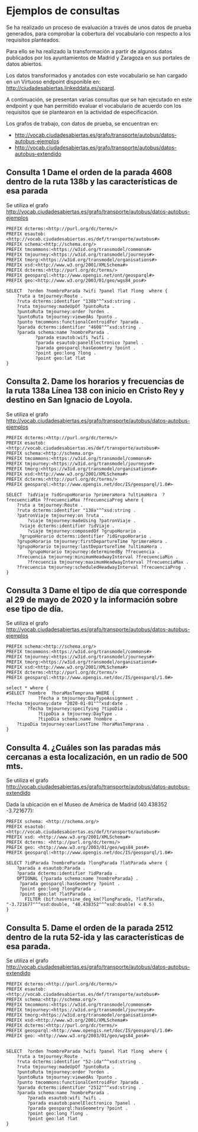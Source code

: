 # Ejemplos de consultas

Se ha realizado un proceso de evaluación a través de unos datos de prueba generados, para comprobar la cobertura del vocabulario con respecto a los requisitos planteados.

Para ello se ha realizado la transformación a partir de algunos datos publicados por los ayuntamientos de Madrid y Zaragoza en sus portales de datos abiertos.

Los datos transformados y anotados con este vocabulario se han cargado en un Virtuoso endpoint disponible en: http://ciudadesabiertas.linkeddata.es/sparql.

A continuación, se presentan varias consultas que se han ejecutado en este endpoint y que han permitido evaluar el vocabulario de acuerdo con los requisitos que se plantearon en la actividad de especificación. 

Los grafos de trabajo, con datos de prueba, se encuentran en:
- http://vocab.ciudadesabiertas.es/grafo/transporte/autobus/datos-autobus-ejemplos
- http://vocab.ciudadesabiertas.es/grafo/transporte/autobus/datos-autobus-extendido

## Consulta 1 Dame el orden de la parada 4608 dentro de la ruta 138b y las características de esa parada
Se utiliza el grafo http://vocab.ciudadesabiertas.es/grafo/transporte/autobus/datos-autobus-ejemplos
```
PREFIX dcterms:<http://purl.org/dc/terms/> 
PREFIX esautob:<http://vocab.ciudadesabiertas.es/def/transporte/autobus#> 
PREFIX schema:<http://schema.org/> 
PREFIX tmcommons:<https://w3id.org/transmodel/commons#> 
PREFIX tmjourney:<https://w3id.org/transmodel/journeys#> 
PREFIX tmorg:<https://w3id.org/transmodel/organisations#> 
PREFIX xsd:<http://www.w3.org/2001/XMLSchema#> 
PREFIX dcterms:<http://purl.org/dc/terms/>
PREFIX geosparql:<http://www.opengis.net/ont/geosparql#>
PREFIX geo:<http://www.w3.org/2003/01/geo/wgs84_pos#>

SELECT  ?orden ?nombreParada ?wifi ?panel ?lat ?long  where {
	?ruta a tmjourney:Route .
	?ruta dcterms:identifier "138b"^^xsd:string .
	?ruta tmjourney:madeUpOf ?puntoRuta .
	?puntoRuta tmjourney:order ?orden . 
	?puntoRuta tmjourney:viewedAs ?punto .
	?punto tmcommons:functionalCentroidFor ?parada .
	?parada dcterms:identifier "4608"^^xsd:string .
	?parada schema:name ?nombreParada .
           ?parada esautob:wifi ?wifi .
           ?parada esautob:panelElectronico ?panel .
           ?parada geosparql:hasGeometry ?point .
           ?point geo:long ?long .
           ?point geo:lat ?lat
}
```
## Consulta 2. Dame los horarios y frecuencias de la ruta 138a Línea 138 con inicio en Cristo Rey y destino en San Ignacio de Loyola.
Se utiliza el grafo http://vocab.ciudadesabiertas.es/grafo/transporte/autobus/datos-autobus-ejemplos
```
PREFIX dcterms:<http://purl.org/dc/terms/> 
PREFIX esautob:<http://vocab.ciudadesabiertas.es/def/transporte/autobus#> 
PREFIX schema:<http://schema.org> 
PREFIX tmcommons:<https://w3id.org/transmodel/commons#> 
PREFIX tmjourney:<https://w3id.org/transmodel/journeys#> 
PREFIX tmorg:<https://w3id.org/transmodel/organisations#> 
PREFIX xsd:<http://www.w3.org/2001/XMLSchema#> 
PREFIX dcterms:<http://purl.org/dc/terms/>
PREFIX geosparql:<http://www.opengis.net/doc/IS/geosparql/1.0#>

SELECT  ?idViaje ?idGrupoHorario ?primeraHora ?ultimaHora  ?frecuenciaMin ?frecuenciaMax ?frecuenciaProg where {
	?ruta a tmjourney:Route .
	?ruta dcterms:identifier "138a"^^xsd:string .
	?patronViaje tmjourney:on ?ruta .
    	?viaje tmjourney:madeUsing ?patronViaje .
   	 ?viaje dcterms:identifier ?idViaje .
    	?viaje tmjourney:composedOf ?grupoHorario .
   	 ?grupoHorario dcterms:identifier ?idGrupoHorario .
	?grupoHorario tmjourney:firstDepartureTime ?primeraHora .
	?grupoHorario tmjourney:lastDepartureTime ?ultimaHora .
    	?grupoHorario tmjourney:determinedBy ?frecuencia .
	?frecuencia tmjourney:minimumHeadwayInterval ?frecuenciaMin . 
    	?frecuencia tmjourney:maximumHeadwayInterval ?frecuenciaMax . 
	?frecuencia tmjourney:scheduledHeadwayInterval ?frecuenciaProg . 	       
}
```

## Consulta 3 Dame el tipo de día que corresponde al 29 de mayo de 2020 y la información sobre ese tipo de día.
Se utiliza el grafo http://vocab.ciudadesabiertas.es/grafo/transporte/autobus/datos-autobus-ejemplos
```
PREFIX schema:<http://schema.org/> 
PREFIX tmcommons:<https://w3id.org/transmodel/commons#> 
PREFIX tmjourney:<https://w3id.org/transmodel/journeys#> 
PREFIX tmorg:<https://w3id.org/transmodel/organisations#> 
PREFIX xsd:<http://www.w3.org/2001/XMLSchema#> 
PREFIX dcterms:<http://purl.org/dc/terms/>
PREFIX geosparql:<http://www.opengis.net/doc/IS/geosparql/1.0#>

select * where {
#SELECT ?nombre  ?horaMasTemprana WHERE {
        	?fecha a tmjourney:DayTypeAssignment .
?fecha tmjourney:date "2020-01-01"^^xsd:date .
       	?fecha tmjourney:specifying ?tipoDia .
        	?tipoDia a tmjourney:DayType .
        	?tipoDia schema:name ?nombre .
	?tipoDia tmjourney:earliestTime ?horaMasTemprana .
}
```

## Consulta 4. ¿Cuáles son las paradas más cercanas a esta localización, en un radio de 500 mts.
Se utiliza el grafo http://vocab.ciudadesabiertas.es/grafo/transporte/autobus/datos-autobus-extendido

Dada la ubicación en el Museo de América de Madrid (40.438352 -3.721677):
```
PREFIX schema: <http://schema.org/>
PREFIX esautob: <http://vocab.ciudadesabiertas.es/def/transporte/autobus#>
PREFIX xsd: <http://www.w3.org/2001/XMLSchema#>
PREFIX dcterms: <http://purl.org/dc/terms/>
PREFIX geo: <http://www.w3.org/2003/01/geo/wgs84_pos#>
PREFIX geosparql:<http://www.opengis.net/doc/IS/geosparql/1.0#>

SELECT ?idParada ?nombreParada ?longParada ?latParada where {
	?parada a esautob:Parada .
	?parada dcterms:identifier ?idParada .
	OPTIONAL {?parada schema:name ?nombreParada} .
     ?parada geosparql:hasGeometry ?point .
     ?point geo:long ?longParada .
     ?point geo:lat ?latParada .
       FILTER (bif:haversine_deg_km(?longParada, ?latParada, "-3.721677"^^xsd:double, "40.438352"^^xsd:double) < 0.5)
}
```

## Consulta 5. Dame el orden de la parada 2512 dentro de la ruta 52-ida y las características de esa parada.
Se utiliza el grafo http://vocab.ciudadesabiertas.es/grafo/transporte/autobus/datos-autobus-extendido
```
PREFIX dcterms:<http://purl.org/dc/terms/> 
PREFIX esautob:<http://vocab.ciudadesabiertas.es/def/transporte/autobus#> 
PREFIX schema:<http://schema.org/> 
PREFIX tmcommons:<https://w3id.org/transmodel/commons#> 
PREFIX tmjourney:<https://w3id.org/transmodel/journeys#> 
PREFIX tmorg:<https://w3id.org/transmodel/organisations#> 
PREFIX xsd:<http://www.w3.org/2001/XMLSchema#> 
PREFIX dcterms:<http://purl.org/dc/terms/>
PREFIX geosparql:<http://www.opengis.net/doc/IS/geosparql/1.0#>
PREFIX geo: <http://www.w3.org/2003/01/geo/wgs84_pos#>


SELECT  ?orden ?nombreParada ?wifi ?panel ?lat ?long  where {
	?ruta a tmjourney:Route .
	?ruta dcterms:identifier "52-ida"^^xsd:string .
	?ruta tmjourney:madeUpOf ?puntoRuta .
	?puntoRuta tmjourney:order ?orden . 
	?puntoRuta tmjourney:viewedAs ?punto .
	?punto tmcommons:functionalCentroidFor ?parada .
	?parada dcterms:identifier "2512"^^xsd:string .
	?parada schema:name ?nombreParada .
    	?parada esautob:wifi ?wifi .
    	?parada esautob:panelElectronico ?panel .
    	?parada geosparql:hasGeometry ?point .
    	?point geo:long ?long .
    	?point geo:lat ?lat
}
```
